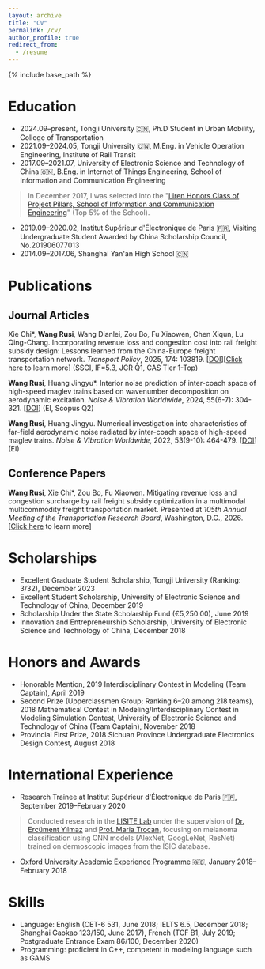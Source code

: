 ```yaml
---
layout: archive
title: "CV"
permalink: /cv/
author_profile: true
redirect_from:
  - /resume
---
```


{% include base_path %}

Education
======
* 2024.09–present, Tongji University 🇨🇳, Ph.D Student in Urban Mobility, College of Transportation
* 2021.09–2024.05, Tongji University 🇨🇳, M.Eng. in Vehicle Operation Engineering, Institute of Rail Transit
* 2017.09–2021.07, University of Electronic Science and Technology of China 🇨🇳, B.Eng. in Internet of Things Engineering, School of Information and Communication Engineering
> In December 2017, I was selected into the "[Liren Honors Class of Project Pillars, School of Information and Communication Engineering](https://mp.weixin.qq.com/s/ew-8znWxv4uh3Q9MWJyc2A)" (Top 5% of the School).
* 2019.09–2020.02, Institut Supérieur d'Électronique de Paris 🇫🇷, Visiting Undergraduate Student Awarded by China Scholarship Council, No.201906077013
* 2014.09–2017.06, Shanghai Yan'an High School 🇨🇳

Publications
======

Journal Articles
------
Xie Chi\*, **Wang Rusi**, Wang Dianlei, Zou Bo, Fu Xiaowen, Chen Xiqun, Lu Qing-Chang. Incorporating revenue loss and congestion cost into rail freight subsidy design: Lessons learned from the China-Europe freight transportation network. *Transport Policy*, 2025, 174: 103819. [[DOI](https://doi.org/10.1016/j.tranpol.2025.103819)][[Click here](https://rusiwang99.github.io/publication/2025-09-23-Incorporating%20revenue%20loss%20and%20congestion%20cost%20into%20rail%20freight%20subsidy%20design%20Lessons%20learned%20from%20the%20China-Europe%20freight%20transportation%20network) to learn more] (SSCI, IF=5.3, JCR Q1, CAS Tier 1-Top)

**Wang Rusi**, Huang Jingyu\*. Interior noise prediction of inter-coach space of high-speed maglev trains based on wavenumber decomposition on aerodynamic excitation. *Noise & Vibration Worldwide*, 2024, 55(6-7): 304-321. [[DOI](https://doi.org/10.1177/09574565241252989)] (EI, Scopus Q2)

**Wang Rusi**, Huang Jingyu. Numerical investigation into characteristics of far-field aerodynamic noise radiated by inter-coach space of high-speed maglev trains. *Noise & Vibration Worldwide*, 2022, 53(9-10): 464-479. [[DOI](https://doi.org/10.1177/09574565221128063)] (EI)

Conference Papers
------
**Wang Rusi**, Xie Chi\*, Zou Bo, Fu Xiaowen. Mitigating revenue loss and congestion surcharge by rail freight subsidy optimization in a multimodal multicommodity freight transportation market. Presented at *105th Annual Meeting of the Transportation Research Board*, Washington, D.C., 2026. [[Click here](https://rusiwang99.github.io/publication/2026-01-11-Mitigating%20revenue%20loss%20and%20congestion%20surcharge%20by%20rail%20freight%20subsidy%20optimization%20in%20a%20multimodal%20multicommodity%20freight%20transportation%20market) to learn more]

Scholarships
======
* Excellent Graduate Student Scholarship, Tongji University (Ranking: 3/32), December 2023
* Excellent Student Scholarship, University of Electronic Science and Technology of China, December 2019
* Scholarship Under the State Scholarship Fund (€5,250.00), June 2019
* Innovation and Entrepreneurship Scholarship, University of Electronic Science and Technology of China, December 2018

Honors and Awards
======
* Honorable Mention, 2019 Interdisciplinary Contest in Modeling (Team Captain), April 2019
* Second Prize (Upperclassmen Group; Ranking 6–20 among 218 teams), 2018 Mathematical Contest in Modeling/Interdisciplinary Contest in Modeling Simulation Contest, University of Electronic Science and Technology of China (Team Captain), November 2018
* Provincial First Prize, 2018 Sichuan Province Undergraduate Electronics Design Contest, August 2018

International Experience
======
* Research Trainee at Institut Supérieur d'Électronique de Paris 🇫🇷, September 2019–February 2020
> Conducted research in the [LISITE Lab](https://www.isep.fr/en/research-at-isep/) under the supervision of [Dr. Ercüment Yılmaz](https://scholar.google.com/citations?user=1UesTpIAAAAJ&hl=en) and [Prof. Maria Trocan](https://scholar.google.com/citations?user=XEnZikgAAAAJ&hl=en&oi=sra), focusing on melanoma classification using CNN models (AlexNet, GoogLeNet, ResNet) trained on dermoscopic images from the ISIC database.
* [Oxford University Academic Experience Programme](https://oice.uestc.edu.cn/__local/2/4C/BB/27A567A3E5B5C7B359C5451CA54_CA427CB4_2DE9F7.pdf?e=.pdf) 🇬🇧, January 2018–February 2018

Skills
======
* Language: English (CET-6 531, June 2018; IELTS 6.5, December 2018; Shanghai Gaokao 123/150, June 2017), French (TCF B1, July 2019; Postgraduate Entrance Exam 86/100, December 2020)
* Programming: proficient in C++, competent in modeling language such as GAMS
